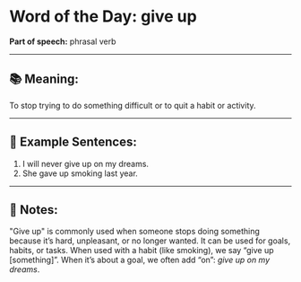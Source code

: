 # Word of the Day: **give up**

**Part of speech:** phrasal verb

---

## 📚 Meaning:
To stop trying to do something difficult or to quit a habit or activity.

---

## 💬 Example Sentences:
1. I will never give up on my dreams.  
2. She gave up smoking last year.

---

## 🧠 Notes:
"Give up" is commonly used when someone stops doing something because it’s hard, unpleasant, or no longer wanted. It can be used for goals, habits, or tasks. When used with a habit (like smoking), we say “give up [something]”. When it’s about a goal, we often add “on”: *give up on my dreams*.
